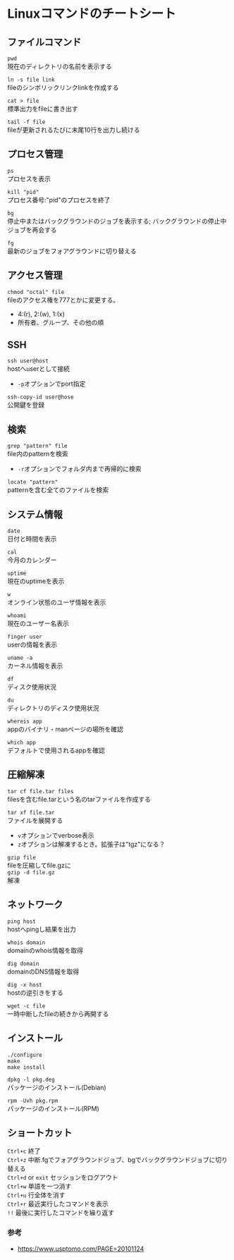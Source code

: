 # Linuxコマンドのチートシート

## ファイルコマンド

`pwd`  
現在のディレクトリの名前を表示する

`ln -s file link`  
fileのシンボリックリンクlinkを作成する

`cat > file`  
標準出力をfileに書き出す

`tail -f file`  
fileが更新されるたびに末尾10行を出力し続ける

## プロセス管理

`ps`  
プロセスを表示

`kill "pid"`  
プロセス番号:"pid"のプロセスを終了

`bg`  
停止中またはバックグラウンドのジョブを表示する; バックグラウンドの停止中ジョブを再会する

`fg`  
最新のジョブをフォアグラウンドに切り替える

## アクセス管理

`chmod "octal" file`  
fileのアクセス権を777とかに変更する。
- 4:(r), 2:(w), 1:(x)
- 所有者、グループ、その他の順

## SSH

`ssh user@host`  
hostへuserとして接続
- `-p`オプションでport指定

`ssh-copy-id user@hose`  
公開鍵を登録

## 検索

`grep "pattern" file`  
file内のpatternを検索
- `-r`オプションでフォルダ内まで再帰的に検索

`locate "pattern"`  
patternを含む全てのファイルを検索

## システム情報

`date`  
日付と時間を表示

`cal`  
今月のカレンダー

`uptime`  
現在のuptimeを表示

`w`  
オンライン状態のユーザ情報を表示

`whoami`  
現在のユーザー名表示

`finger user`  
userの情報を表示

`uname -a`  
カーネル情報を表示

`df`  
ディスク使用状況

`du`  
ディレクトリのディスク使用状況

`whereis app`  
appのバイナリ・manページの場所を確認

`which app`  
デフォルトで使用されるappを確認


## 圧縮解凍

`tar cf file.tar files`  
filesを含むfile.tarという名のtarファイルを作成する

`tar xf file.tar`  
ファイルを展開する
- `v`オプションでverbose表示
- `z`オプションは解凍するとき。拡張子は"tgz"になる？

`gzip file`  
fileを圧縮してfile.gzに  
`gzip -d file.gz`  
解凍

## ネットワーク

`ping host`  
hostへpingし結果を出力

`whois domain`  
domainのwhois情報を取得

`dig domain`  
domainのDNS情報を取得

`dig -x host`  
hostの逆引きをする

`wget -c file`  
一時中断したfileの続きから再開する

## インストール

`./configure`  
`make`  
`make install`  

`dpkg -l pkg.deg`  
パッケージのインストール(Debian)

`rpm -Uvh pkg.rpm`  
パッケージのインストール(RPM)

## ショートカット

`Ctrl+c` 終了  
`Ctrl+z` 中断.fgでフォアグラウンドジョブ、bgでバックグラウンドジョブに切り替える  
`Ctrl+d` or `exit` セッションをログアウト  
`Ctrl+w` 単語を一つ消す  
`Ctrl+u` 行全体を消す  
`Ctrl+r` 最近実行したコマンドを表示  
`!!` 最後に実行したコマンドを繰り返す  

### 参考
- https://www.usptomo.com/PAGE=20101124
